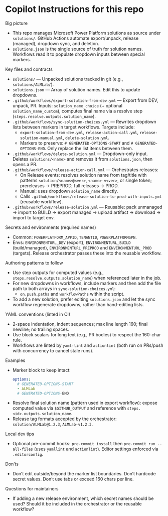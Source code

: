 # Copilot Instructions for this repo

Big picture
- This repo manages Microsoft Power Platform solutions as source under `solutions/`. GitHub Actions automate export/unpack, release (managed), dropdown sync, and deletion.
- `solutions.json` is the single source of truth for solution names. Workflows read it to populate dropdown inputs between special markers.

Key files and contracts
- `solutions/` — Unpacked solutions tracked in git (e.g., `solutions/ALMLab/`).
- `solutions.json` — Array of solution names. Edit this to update dropdowns.
- `.github/workflows/export-solution-from-dev.yml` — Export from DEV, unpack, PR. Inputs: `solution_name_choice` (+ optional `solution_name_custom`), computes final name via a resolve step (`steps.resolve.outputs.solution_name`).
- `.github/workflows/sync-solution-choices.yml` — Rewrites dropdown lists between markers in target workflows. Targets include:
  - `export-solution-from-dev.yml`, `release-action-call.yml`, `release-solution-manual.yml`, `delete-solution.yml`.
  - Markers to preserve: `# GENERATED-OPTIONS-START` and `# GENERATED-OPTIONS-END`. Only replace the list items between them.
- `.github/workflows/delete-solution.yml` — Dropdown-only input. Deletes `solutions/<name>` and removes it from `solutions.json`, then opens a PR.
- `.github/workflows/release-action-call.yml` — Orchestrates releases:
  - On Release events: resolves solution name from tag/title with patterns `solution/<name>@<ver>`, `<name>-v<ver>`, or single token; prereleases → PREPROD, full releases → PROD.
  - Manual: uses dropdown `solution_name` directly.
  - Calls `.github/workflows/release-solution-to-prod-with-inputs.yml` (reusable workflow).
- `.github/workflows/release-solution.yml` — Reusable: pack unmanaged → import to BUILD → export managed → upload artifact → download → import to target env.

Secrets and environments (required names)
- Common: `POWERPLATFORM_APPID`, `TENANTID`, `POWERPLATFORMSPN`.
- Envs: `ENVIRONMENTURL_DEV` (export), `ENVIRONMENTURL_BUILD` (build/managed), `ENVIRONMENTURL_PREPROD` and `ENVIRONMENTURL_PROD` (targets). Release orchestrator passes these into the reusable workflow.

Authoring patterns to follow
- Use step outputs for computed values (e.g., `steps.resolve.outputs.solution_name`) when referenced later in the job.
- For new dropdowns in workflows, include markers and then add the file path to both arrays in `sync-solution-choices.yml`:
  - `on.push.paths` and `workflowPaths` within the script.
- To add a new solution, prefer editing `solutions.json` and let the sync workflow regenerate dropdowns, rather than hand-editing lists.

YAML conventions (linted in CI)
- 2-space indentation, indent sequences; max line length 160; final newline; no trailing spaces.
- Use block scalars for long text (e.g., PR bodies) to respect the 160-char rule.
- Workflows are linted by `yaml-lint` and `actionlint` (both run on PRs/push with concurrency to cancel stale runs).

Examples
- Marker block to keep intact:
  ```yaml
  options:
    # GENERATED-OPTIONS-START
    - ALMLab
    # GENERATED-OPTIONS-END
  ```
- Resolve final solution name (pattern used in export workflow): expose computed value via `$GITHUB_OUTPUT` and reference with `steps.<id>.outputs.solution_name`.
- Release tag formats accepted by the orchestrator: `solution/ALMLab@1.2.3`, `ALMLab-v1.2.3`.

Local dev tips
- Optional pre-commit hooks: `pre-commit install` then `pre-commit run --all-files` (uses `yamllint` and `actionlint`). Editor settings enforced via `.editorconfig`.

Don’ts
- Don’t edit outside/beyond the marker list boundaries. Don’t hardcode secret values. Don’t use tabs or exceed 160 chars per line.

Questions for maintainers
- If adding a new release environment, which secret names should be used? Should it be included in the orchestrator or the reusable workflow?
